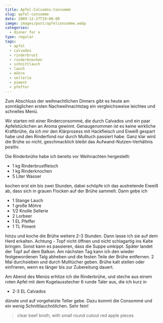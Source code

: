 ```yaml
---
title: Apfel-Calvados-Consommé
slug: apfel-consomme
date: 2009-12-27T19:00:00
iamge: images/post/apfelconsomme.webp
categories: 
  - dinner for x
type: regular
tags: 
  - apfel
  - calvados
  - rinderbrust
  - rinderknochen
  - schnittlauch
  - lauch
  - möhre
  - sellerie
  - piment
  - pfeffer
---
```


Zum Abschluss der weihnachtlichen Dinners gibt es heute am sonntäglichen ersten Nachweihnachtstag ein vergleichsweise leichtes und schnelles Menü.

Wir starten mit einer Rinderconsommé, die durch Calvados und ein paar Apfelstückchen an Aroma gewinnt. Genaugenommen ist es keine wirkliche Kraftbrühe, da ich mir den Klärprozess mit Hackfleisch und Eiweiß gespart habe und den Rinderfond nur durch Mulltuch passiert habe. Ganz klar wird die Brühe so nicht, geschmacklich bleibt das Aufwand-Nutzen-Verhältnis positiv.

Die Rinderbrühe habe ich bereits vor Weihnachten hergestellt:

* 1 kg Rinderbrustfleisch 
* 1 kg Rinderknochen 
* 5 Liter Wasser

kochen erst ein bis zwei Stunden, dabei schöpfe ich das austretende Eiweiß ab, dass sich in grauen Flocken auf der Brühe sammelt. Dann gebe ich

* 1 Stange Lauch 
* 1 große Möhre 
* 1/2 Knolle Sellerie 
* 2 Lorbeer 
* 1 EL Pfeffer 
* 1 TL Piment

hinzu und koche die Brühe weitere 2-3 Stunden. Dann lasse ich sie auf dem Herd erkalten. Achtung - Topf nicht öffnen und nicht schlagartig ins Kalte bringen. Sonst kann es passieren, dass die Suppe umkippt. Später landet der Topf auf dem Balkon. Am nächsten Tag kann ich den wieder festgewordenen Talg abheben und die festen Teile der Brühe entfernen. 2 Mal durchsieben und durch Mulltücher geben. Brühe kalt stellen oder einfrieren, wenn es länger bis zur Zubereitung dauert.

Am Abend des Menüs erhitze ich die Rinderbrühe, und steche aus einem roten Apfel mit dem Kugelausstecher 6 runde Taler aus, die ich kurz in 

* 2-3 EL Calvados 

dünste und auf vorgeheizte Teller gebe. Dazu kommt die Consommé und ein wenig Schnittlauchröllchen. Sehr fein!

> clear beef broth, with small round cutout red apple pieces 
